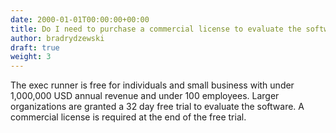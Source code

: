 ```yaml
---
date: 2000-01-01T00:00:00+00:00
title: Do I need to purchase a commercial license to evaluate the software?
author: bradrydzewski
draft: true
weight: 3
---
```


The exec runner is free for individuals and small business with under 1,000,000 USD annual revenue and under 100 employees. Larger organizations are granted a 32 day free trial to evaluate the software. A commercial license is required at the end of the free trial.
